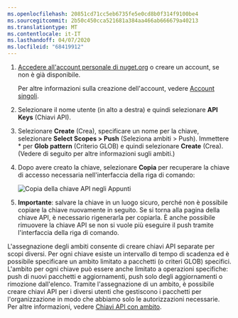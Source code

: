 ```yaml
---
ms.openlocfilehash: 20851cd71cc5eb6735fe5e0cd8b0f314f9100be4
ms.sourcegitcommit: 2b50c450cca521681a384aa466ab666679a40213
ms.translationtype: MT
ms.contentlocale: it-IT
ms.lasthandoff: 04/07/2020
ms.locfileid: "68419912"
---
```

1. [Accedere all'account personale di nuget.org](https://www.nuget.org/users/account/LogOn?returnUrl=%2F) o creare un account, se non è già disponibile.

   Per altre informazioni sulla creazione dell'account, vedere [Account singoli](../../nuget-org/individual-accounts.md).

1. Selezionare il nome utente (in alto a destra) e quindi selezionare **API Keys** (Chiavi API).

1. Selezionare **Create** (Crea), specificare un nome per la chiave, selezionare **Select Scopes > Push** (Seleziona ambiti > Push). Immettere * per **Glob pattern** (Criterio GLOB) e quindi selezionare **Create** (Crea). (Vedere di seguito per altre informazioni sugli ambiti.)

1. Dopo avere creato la chiave, selezionare **Copia** per recuperare la chiave di accesso necessaria nell'interfaccia della riga di comando:

    ![Copia della chiave API negli Appunti](../media/QS_Create-02-APIKey.png)

1. **Importante**: salvare la chiave in un luogo sicuro, perché non è possibile copiare la chiave nuovamente in seguito. Se si torna alla pagina della chiave API, è necessario rigenerarla per copiarla. È anche possibile rimuovere la chiave API se non si vuole più eseguire il push tramite l'interfaccia della riga di comando.

L'assegnazione degli ambiti consente di creare chiavi API separate per scopi diversi. Per ogni chiave esiste un intervallo di tempo di scadenza ed è possibile specificare un ambito limitato a pacchetti (o criteri GLOB) specifici. L'ambito per ogni chiave può essere anche limitato a operazioni specifiche: push di nuovi pacchetti e aggiornamenti, push solo degli aggiornamenti o rimozione dall'elenco. Tramite l'assegnazione di un ambito, è possibile creare chiavi API per i diversi utenti che gestiscono i pacchetti per l'organizzazione in modo che abbiamo solo le autorizzazioni necessarie. Per altre informazioni, vedere [Chiavi API con ambito](../../nuget-org/scoped-api-keys.md).